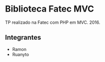 # Biblioteca Fatec MVC

TP realizado na Fatec com PHP em MVC. 2016.

## Integrantes

- Ramon
- Ruanyto